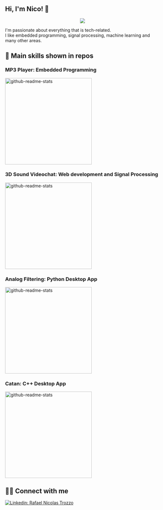## Hi, I'm Nico! 👋

<!-- Typing SVG by DenverCoder1 - https://github.com/DenverCoder1/readme-typing-svg -->
<p align="center">
  <a href="https://github.com/DenverCoder1/readme-typing-svg"><img src="https://readme-typing-svg.herokuapp.com/?lines=Electronics%20Engineering%20Student;
  Constantly seeking challenges&center=true&width=380&height=45"></a>
</p>

I'm passionate about everything that is tech-related. \
I like embedded programming, signal processing, machine learning and many other areas.

## 📕 Main skills shown in repos
<!-- Small repo cards (fork) - https://github.com/DenverCoder1/github-readme-stats -->

### MP3 Player: Embedded Programming
<a href="https://github.com/Lab-de-microprocesadores-G1/tpf-mp3-player"><img width="282" src="https://denvercoder1-github-readme-stats.vercel.app/api/pin/?username=Lab-de-microprocesadores-G1&repo=tpf-mp3-player&theme=react&bg_color=1F222E&title_color=F85D7F&icon_color=F8D866&hide_border=true&show_icons=false" alt="github-readme-stats"></a>

### 3D Sound Videochat: Web development and Signal Processing
<a href="https://github.com/Shawarma-ASSD/spatialmeetings"><img width="282" src="https://denvercoder1-github-readme-stats.vercel.app/api/pin/?username=Shawarma-ASSD&repo=spatialmeetings&theme=react&bg_color=1F222E&title_color=F85D7F&icon_color=F8D866&hide_border=true&show_icons=false" alt="github-readme-stats"></a>

### Analog Filtering: Python Desktop App
<a href="https://github.com/SantiAA/AnalogFilterMaker"><img width="282" src="https://denvercoder1-github-readme-stats.vercel.app/api/pin/?username=SantiAA&repo=AnalogFilterMaker&theme=react&bg_color=1F222E&title_color=F85D7F&icon_color=F8D866&hide_border=true&show_icons=false" alt="github-readme-stats"></a>


### Catan: C++ Desktop App
<a href="https://github.com/nicotrozzo/Catan"><img width="282" src="https://denvercoder1-github-readme-stats.vercel.app/api/pin/?username=nicotrozzo&repo=Catan&theme=react&bg_color=1F222E&title_color=F85D7F&icon_color=F8D866&hide_border=true&show_icons=false" alt="github-readme-stats"></a>



## 🙋‍♂️ Connect with me

[![Linkedin: Rafael Nicolas Trozzo](https://img.shields.io/badge/-LinkedIn-blue?style=for-the-badge&logo=Linkedin&logoColor=white&link=https://www.linkedin.com/in/rafael-nicolas-trozzo/)](https://www.linkedin.com/in/rafael-nicolas-trozzo/)


<!-- README inspired mainly in https://github.com/DenverCoder1/DenverCoder1 -->

